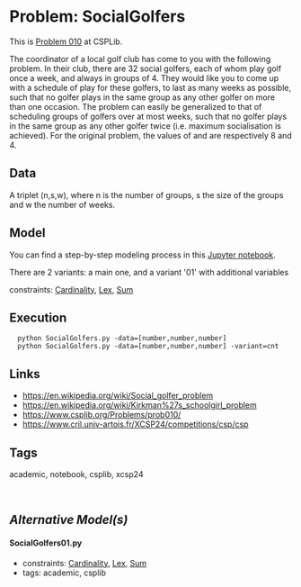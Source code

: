 # Problem: SocialGolfers

This is [Problem 010](https://www.csplib.org/Problems/prob010/) at CSPLib.

The coordinator of a local golf club has come to you with the following problem.
In their club, there are 32 social golfers, each of whom play golf once a week, and always in groups of 4.
They would like you to come up with a schedule of play for these golfers,
to last as many weeks as possible, such that no golfer plays in the same group as any other golfer on more than one occasion.
The problem can easily be generalized to that of scheduling groups of golfers over at most weeks, such
that no golfer plays in the same group as any other golfer twice (i.e. maximum socialisation is achieved).
For the original problem, the values of and are respectively 8 and 4.

## Data
  A triplet (n,s,w), where n is the number of groups, s the size of the groups and w the number of weeks.

## Model
  You can  find a step-by-step modeling process in this [Jupyter notebook](https://pycsp.org/documentation/models/CSP/SocialGolfers/).

  There are 2 variants: a main one, and a variant '01' with additional variables

  constraints: [Cardinality](https://pycsp.org/documentation/constraints/Cardinality), [Lex](https://pycsp.org/documentation/constraints/Lex), [Sum](https://pycsp.org/documentation/constraints/Sum)

## Execution
```
  python SocialGolfers.py -data=[number,number,number]
  python SocialGolfers.py -data=[number,number,number] -variant=cnt
```

## Links
  - https://en.wikipedia.org/wiki/Social_golfer_problem
  - https://en.wikipedia.org/wiki/Kirkman%27s_schoolgirl_problem
  - https://www.csplib.org/Problems/prob010/
  - https://www.cril.univ-artois.fr/XCSP24/competitions/csp/csp

## Tags
  academic, notebook, csplib, xcsp24

<br />

## _Alternative Model(s)_

#### SocialGolfers01.py
 - constraints: [Cardinality](https://pycsp.org/documentation/constraints/Cardinality), [Lex](https://pycsp.org/documentation/constraints/Lex), [Sum](https://pycsp.org/documentation/constraints/Sum)
 - tags: academic, csplib
